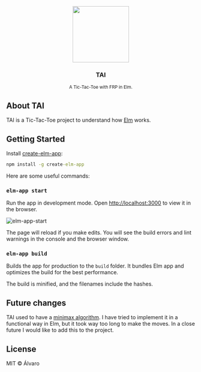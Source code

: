 <div style="text-align: center;"><img src="./public/o.ico" height="150"></div>
<div><h3 align="center"><b>TAI</b></h3>

  <p align="center">
    <sup>A Tic-Tac-Toe with FRP in Elm.</sup>
  </p>
</div>

## About TAI

TAI is a Tic-Tac-Toe project to understand how [Elm](https://elm-lang.org/) works.

## Getting Started

Install [create-elm-app](https://github.com/halfzebra/create-elm-app):

```cmd
npm install -g create-elm-app
```

Here are some useful commands:

### `elm-app start`

Run the app in development mode.
Open [http://localhost:3000](http://localhost:3000) to view it in the browser.

![elm-app-start](https://cloud.githubusercontent.com/assets/3983879/18608347/157e88ec-7ce7-11e6-8924-a046a95f6381.png)

The page will reload if you make edits.
You will see the build errors and lint warnings in the console and the browser window.

### `elm-app build`

Builds the app for production to the `build` folder.
It bundles Elm app and optimizes the build for the best performance.

The build is minified, and the filenames include the hashes.

## Future changes

TAI used to have a [minimax algorithm](https://en.wikipedia.org/wiki/Alpha%E2%80%93beta_pruning). I have tried to implement it in a functional way in Elm, but it took way too long to make the moves. In a close future I would like to add this to the project.

## License

MIT © Álvaro
